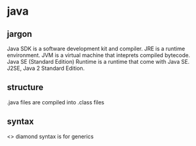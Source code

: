 # java

## jargon

Java SDK is a software development kit and compiler.
JRE is a runtime environment.
JVM is a virtual machine that inteprets compiled bytecode.
Java SE (Standard Edition) Runtime is a runtime that come with Java SE.
J2SE, Java 2 Standard Edition.

## structure

.java files are compiled into .class files

## syntax

<> diamond syntax is for generics
